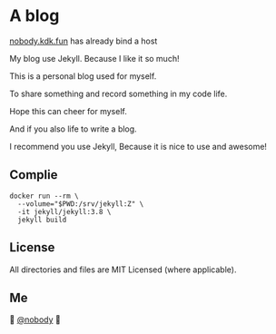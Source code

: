 # A blog

[nobody.kdk.fun](https://nobody.kdk.fun/) has already bind a host

My blog use Jekyll. Because I like it so much!

This is a personal blog used for myself.

To share something and record something in my code life.

Hope this can cheer for myself.

And if you also life to write a blog.

I recommend you use Jekyll, Because it is nice to use and awesome!

## Complie
```
docker run --rm \
  --volume="$PWD:/srv/jekyll:Z" \
  -it jekyll/jekyll:3.8 \
  jekyll build
```

## License

All directories and files are MIT Licensed (where applicable).

## Me

:wave: [@nobody](https://nobody.kdk.fun/about)
:panda_face:

